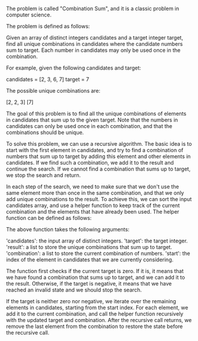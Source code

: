 The problem is called "Combination Sum", and it is a classic problem in computer science. 

The problem is defined as follows:

Given an array of distinct integers candidates and a target integer target, find all unique combinations in candidates 
where the candidate numbers sum to target. 
Each number in candidates may only be used once in the combination.

For example, given the following candidates and target:

candidates = [2, 3, 6, 7]
target = 7

The possible unique combinations are:

[2, 2, 3]
[7]

The goal of this problem is to find all the unique combinations of elements in candidates that sum up to the given target. Note that the numbers in candidates can only be used once in each combination, and that the combinations should be unique.

To solve this problem, we can use a recursive algorithm. The basic idea is to start with the first element in candidates, and try to find a combination of numbers that sum up to target by adding this element and other elements in candidates. If we find such a combination, we add it to the result and continue the search. If we cannot find a combination that sums up to target, we stop the search and return.

In each step of the search, we need to make sure that we don't use the same element more than once in the same combination, and that we only add unique combinations to the result. To achieve this, we can sort the input candidates array, and use a helper function to keep track of the current combination and the elements that have already been used. The helper function can be defined as follows:

The above function takes the following arguments:

'candidates': the input array of distinct integers.
'target': the target integer.
'result': a list to store the unique combinations that sum up to target.
'combination': a list to store the current combination of numbers.
'start': the index of the element in candidates that we are currently considering.

The function first checks if the current target is zero. If it is, it means that we have found a combination that sums up to target, and we can add it to the result. Otherwise, if the target is negative, it means that we have reached an invalid state and we should stop the search.

If the target is neither zero nor negative, we iterate over the remaining elements in candidates, starting from the start index. For each element, we add it to the current combination, and call the helper function recursively with the updated target and combination. After the recursive call returns, we remove the last element from the combination to restore the state before the recursive call.
